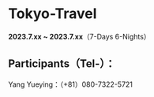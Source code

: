 # Tokyo-Travel
**2023.7.xx ~ 2023.7.xx**（7-Days 6-Nights）

## Participants（Tel-）：
Yang Yueying：（+81）080-7322-5721 
